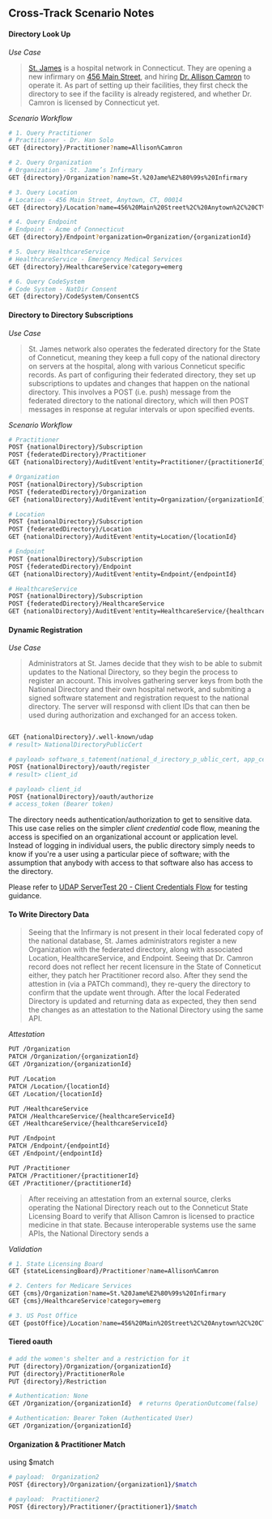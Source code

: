 ## Cross-Track Scenario Notes  


#### Directory Look Up

*Use Case*
> [St. James](file:///Users/awatson/Code/implementation-guides/fhir-directory-attestation/output/Organization-m6AJtyEk6sSsHWLjt.html) is a hospital network in Connecticut.  They are opening a new infirmary on [456 Main Street](file:///Users/awatson/Code/implementation-guides/fhir-directory-attestation/output/Location-l4bjaZGQfeNfhAEpb.html), and hiring [Dr. Allison Camron](file:///Users/awatson/Code/implementation-guides/fhir-directory-attestation/output/Practitioner-fZzusFYr3PBYyRnot.html) to operate it.  As part of setting up their facilities, they first check the directory to see if the facility is already registered, and whether Dr. Camron is licensed by Connecticut yet.  

*Scenario Workflow*


```bash
# 1. Query Practitioner
# Practitioner - Dr. Han Solo
GET {directory}/Practitioner?name=Allison%Camron

# 2. Query Organization
# Organization - St. Jame’s Infirmary
GET {directory}/Organization?name=St.%20Jame%E2%80%99s%20Infirmary

# 3. Query Location
# Location - 456 Main Street, Anytown, CT, 00014
GET {directory}/Location?name=456%20Main%20Street%2C%20Anytown%2C%20CT%2C%2000014

# 4. Query Endpoint
# Endpoint - Acme of Connecticut
GET {directory}/Endpoint?organization=Organization/{organizationId}

# 5. Query HealthcareService
# HealthcareService - Emergency Medical Services
GET {directory}/HealthcareService?category=emerg

# 6. Query CodeSystem
# Code System - NatDir Consent
GET {directory}/CodeSystem/ConsentCS
```

#### Directory to Directory Subscriptions

*Use Case*
> St. James network also operates the federated directory for the State of Conneticut, meaning they keep a full copy of the national directory on servers at the hospital, along with various Conneticut specific records.  As part of configuring their federated directory, they set up subscriptions to updates and changes that happen on the national directory.  This involves a POST (i.e. push) message from the federated directory to the national directory, which will then POST messages in response at regular intervals or upon specified events.

*Scenario Workflow*

```bash
# Practitioner 
POST {nationalDirectory}/Subscription 
POST {federatedDirectory}/Practitioner 
GET {nationalDirectory}/AuditEvent?entity=Practitioner/{practitionerId} 

# Organization
POST {nationalDirectory}/Subscription 
POST {federatedDirectory}/Organization 
GET {nationalDirectory}/AuditEvent?entity=Organization/{organizationId} 

# Location
POST {nationalDirectory}/Subscription 
POST {federatedDirectory}/Location 
GET {nationalDirectory}/AuditEvent?entity=Location/{locationId} 

# Endpoint 
POST {nationalDirectory}/Subscription 
POST {federatedDirectory}/Endpoint 
GET {nationalDirectory}/AuditEvent?entity=Endpoint/{endpointId} 

# HealthcareService 
POST {nationalDirectory}/Subscription 
POST {federatedDirectory}/HealthcareService  
GET {nationalDirectory}/AuditEvent?entity=HealthcareService/{healthcareServiceId} 
```

#### Dynamic Registration  

*Use Case*
> Administrators at St. James decide that they wish to be able to submit updates to the National Directory, so they begin the process to register an account.  This involves gathering server keys from both the National Directory and their own hospital network, and submiting a signed software statement and registration request to the national directory.  The server will responsd with client IDs that can then be used during authorization and exchanged for an access token.  

```bash

GET {nationalDirectory}/.well-known/udap
# result> NationalDirectoryPublicCert

# payload> software_s_tatement(national_d_irectory_p_ublic_cert, app_cert)
POST {nationalDirectory}/oauth/register
# result> client_id

# payload> client_id
POST {nationalDirectory}/oauth/authorize
# access_token (Bearer token)
```

The directory needs authentication/authorization to get to sensitive data.  This use case relies on the simpler *client credential* code flow, meaning the access is specified on an organizational account or application level.  Instead of logging in individual users, the public directory simply needs to know if you're a user using a particular piece of software; with the assumption that anybody with access to that software also has access to the directory.  

Please refer to [UDAP ServerTest 20 - Client Credentials Flow](https://www.udap.org/UDAPTestTool/) for testing guidance.  


#### To Write Directory Data

> Seeing that the Infirmary is not present in their local federated copy of the national database, St. James administrators register a new Organization with the federated directory, along with associated Location, HealthcareService, and Endpoint.  Seeing that Dr. Camron record does not reflect her recent licensure in the State of Conneticut either, they patch her Practitioner record also.  After they send the attestion in (via a PATCh command), they re-query the directory to confirm that the update went through.  After the local Federated Directory is updated and returning data as expected, they then send the changes as an attestation to the National Directory using the same API. 

*Attestation*
```bash
PUT /Organization
PATCH /Organization/{organizationId}
GET /Organization/{organizationId}

PUT /Location
PATCH /Location/{locationId}
GET /Location/{locationId}

PUT /HealthcareService
PATCH /HealthcareService/{healthcareServiceId}
GET /HealthcareService/{healthcareServiceId}

PUT /Endpoint
PATCH /Endpoint/{endpointId}
GET /Endpoint/{endpointId}

PUT /Practitioner
PATCH /Practitioner/{practitionerId}
GET /Practitioner/{practitionerId}

```    

> After receiving an attestation from an external source, clerks operating the National Directory reach out to the Conneticut State Licensing Board to verify that Allison Camron is licensed to practice medicine in that state.  Because interoperable systems use the same APIs, the National Directory sends a 

*Validation*

```bash
# 1. State Licensing Board
GET {stateLicensingBoard}/Practitioner?name=Allison%Camron

# 2. Centers for Medicare Services
GET {cms}/Organization?name=St.%20Jame%E2%80%99s%20Infirmary
GET {cms}/HealthcareService?category=emerg

# 3. US Post Office
GET {postOffice}/Location?name=456%20Main%20Street%2C%20Anytown%2C%20CT%2C%2000014
```
 

#### Tiered oauth 


```bash
# add the women's shelter and a restriction for it
PUT {directory}/Organization/{organizationId}
PUT {directory}/PractitionerRole
PUT {directory}/Restriction

# Authentication: None
GET /Organization/{organizationId}  # returns OperationOutcome(false)

# Authentication: Bearer Token (Authenticated User)
GET /Organization/{organizationId} 
```


#### Organization & Practitioner Match

using $match

```bash
# payload:  Organization2
POST {directory}/Organization/{organization1}/$match

# payload:  Practitioner2
POST {directory}/Practitioner/{practitioner1}/$match

```

